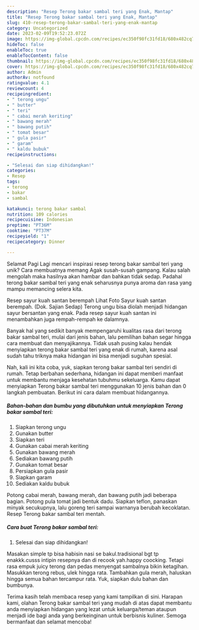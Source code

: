 ```yaml
---
description: "Resep Terong bakar sambal teri yang Enak, Mantap"
title: "Resep Terong bakar sambal teri yang Enak, Mantap"
slug: 410-resep-terong-bakar-sambal-teri-yang-enak-mantap
category: Uncategorized
date: 2023-02-09T19:52:23.072Z
image: https://img-global.cpcdn.com/recipes/ec350f98fc31fd18/680x482cq70/terong-bakar-sambal-teri-foto-resep-utama.jpg
hideToc: false
enableToc: true
enableTocContent: false
thumbnail: https://img-global.cpcdn.com/recipes/ec350f98fc31fd18/680x482cq70/terong-bakar-sambal-teri-foto-resep-utama.jpg
cover: https://img-global.cpcdn.com/recipes/ec350f98fc31fd18/680x482cq70/terong-bakar-sambal-teri-foto-resep-utama.jpg
author: Admin
authorAv: notfound
ratingvalue: 4.1
reviewcount: 4
recipeingredient:
- " terong ungu"
- " butter"
- " teri"
- " cabai merah keriting"
- " bawang merah"
- " bawang putih"
- " tomat besar"
- " gula pasir"
- " garam"
- " kaldu bubuk"
recipeinstructions:

- "Selesai dan siap dihidangkan!"
categories:
- Resep
tags:
- terong
- bakar
- sambal

katakunci: terong bakar sambal 
nutrition: 109 calories
recipecuisine: Indonesian
preptime: "PT36M"
cooktime: "PT37M"
recipeyield: "1"
recipecategory: Dinner

---
```



Selamat Pagi Lagi mencari inspirasi resep terong bakar sambal teri yang unik? Cara membuatnya memang Agak susah-susah gampang. Kalau salah mengolah maka hasilnya akan hambar dan bahkan tidak sedap. Padahal terong bakar sambal teri yang enak seharusnya punya aroma dan rasa yang mampu memancing selera kita.


Resep sayur kuah santan berempah Lihat Foto Sayur kuah santan berempah. (Dok. Sajian Sedap) Terong ungu bisa diolah menjadi hidangan sayur bersantan yang enak. Pada resep sayur kuah santan ini menambahkan juga rempah-rempah ke dalamnya.

Banyak hal yang sedikit banyak mempengaruhi kualitas rasa dari terong bakar sambal teri, mulai dari jenis bahan, lalu pemilihan bahan segar hingga cara membuat dan menyajikannya. Tidak usah pusing kalau hendak menyiapkan terong bakar sambal teri yang enak di rumah, karena asal sudah tahu triknya maka hidangan ini bisa menjadi suguhan spesial.


Nah, kali ini kita coba, yuk, siapkan terong bakar sambal teri sendiri di rumah. Tetap berbahan sederhana, hidangan ini dapat memberi manfaat untuk membantu menjaga kesehatan tubuhmu sekeluarga. Kamu dapat menyiapkan Terong bakar sambal teri menggunakan 10 jenis bahan dan 0 langkah pembuatan. Berikut ini cara dalam membuat hidangannya.

<!--inarticleads1-->

##### Bahan-bahan dan bumbu yang dibutuhkan untuk menyiapkan Terong bakar sambal teri:

1. Siapkan  terong ungu
1. Gunakan  butter
1. Siapkan  teri
1. Gunakan  cabai merah keriting
1. Gunakan  bawang merah
1. Sediakan  bawang putih
1. Gunakan  tomat besar
1. Persiapkan  gula pasir
1. Siapkan  garam
1. Sediakan  kaldu bubuk


Potong cabai merah, bawang merah, dan bawang putih jadi beberapa bagian. Potong pula tomat jadi bentuk dadu. Siapkan teflon, panaskan minyak secukupnya, lalu goreng teri sampai warnanya berubah kecoklatan. Resep Terong bakar sambal teri mentah. 

<!--inarticleads2-->

##### Cara buat Terong bakar sambal teri:


1. Selesai dan siap dihidangkan!

Masakan simple tp bisa habisin nasi se bakul.tradisional bgt tp enakkk.cusss intipin resepnya dan di recook yah.happy coocking. Tetapi rasa empuk juicy terong dan pedas menyengat sambalnya bikin ketagihan. Masukkan terong rebus, ulek hingga rata. Tambahkan gula merah, haluskan hingga semua bahan tercampur rata. Yuk, siapkan dulu bahan dan bumbunya. 

Terima kasih telah membaca resep yang kami tampilkan di sini. Harapan kami, olahan Terong bakar sambal teri yang mudah di atas dapat membantu anda menyiapkan hidangan yang lezat untuk keluarga/teman ataupun menjadi ide bagi anda yang berkeinginan untuk berbisnis kuliner. Semoga bermanfaat dan selamat mencoba!
